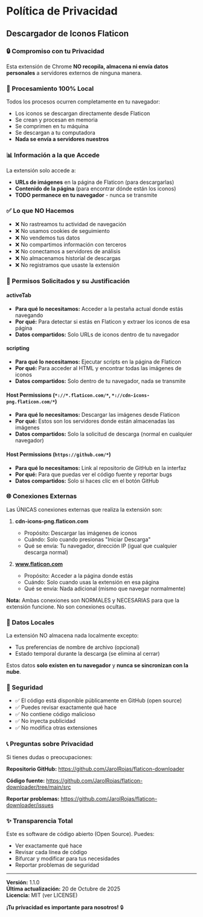 # Política de Privacidad

## Descargador de Iconos Flaticon

### 🔒 Compromiso con tu Privacidad

Esta extensión de Chrome **NO recopila, almacena ni envía datos personales** a servidores externos de ninguna manera.

### 💾 Procesamiento 100% Local

Todos los procesos ocurren completamente en tu navegador:
- Los iconos se descargan directamente desde Flaticon
- Se crean y procesan en memoria
- Se comprimen en tu máquina
- Se descargan a tu computadora
- **Nada se envía a servidores nuestros**

### 📊 Información a la que Accede

La extensión solo accede a:
- **URLs de imágenes** en la página de Flaticon (para descargarlas)
- **Contenido de la página** (para encontrar dónde están los iconos)
- **TODO permanece en tu navegador** - nunca se transmite

### ✅ Lo que NO Hacemos

- ❌ No rastreamos tu actividad de navegación
- ❌ No usamos cookies de seguimiento
- ❌ No vendemos tus datos
- ❌ No compartimos información con terceros
- ❌ No conectamos a servidores de análisis
- ❌ No almacenamos historial de descargas
- ❌ No registramos que usaste la extensión

### 🔧 Permisos Solicitados y su Justificación

#### **activeTab**
- **Para qué lo necesitamos:** Acceder a la pestaña actual donde estás navegando
- **Por qué:** Para detectar si estás en Flaticon y extraer los iconos de esa página
- **Datos compartidos:** Solo URLs de iconos dentro de tu navegador

#### **scripting**
- **Para qué lo necesitamos:** Ejecutar scripts en la página de Flaticon
- **Por qué:** Para acceder al HTML y encontrar todas las imágenes de iconos
- **Datos compartidos:** Solo dentro de tu navegador, nada se transmite

#### **Host Permissions** (`*://*.flaticon.com/*`, `*://cdn-icons-png.flaticon.com/*`)
- **Para qué lo necesitamos:** Descargar las imágenes desde Flaticon
- **Por qué:** Estos son los servidores donde están almacenadas las imágenes
- **Datos compartidos:** Solo la solicitud de descarga (normal en cualquier navegador)

#### **Host Permissions** (`https://github.com/*`)
- **Para qué lo necesitamos:** Link al repositorio de GitHub en la interfaz
- **Por qué:** Para que puedas ver el código fuente y reportar bugs
- **Datos compartidos:** Solo si haces clic en el botón GitHub

### 🌐 Conexiones Externas

Las ÚNICAS conexiones externas que realiza la extensión son:

1. **cdn-icons-png.flaticon.com**
   - Propósito: Descargar las imágenes de iconos
   - Cuándo: Solo cuando presionas "Iniciar Descarga"
   - Qué se envía: Tu navegador, dirección IP (igual que cualquier descarga normal)

2. **www.flaticon.com**
   - Propósito: Acceder a la página donde estás
   - Cuándo: Solo cuando usas la extensión en esa página
   - Qué se envía: Nada adicional (mismo que navegar normalmente)

**Nota:** Ambas conexiones son NORMALES y NECESARIAS para que la extensión funcione. No son conexiones ocultas.

### 📝 Datos Locales

La extensión NO almacena nada localmente excepto:
- Tus preferencias de nombre de archivo (opcional)
- Estado temporal durante la descarga (se elimina al cerrar)

Estos datos **solo existen en tu navegador** y **nunca se sincronizan con la nube**.

### 🔐 Seguridad

- ✅ El código está disponible públicamente en GitHub (open source)
- ✅ Puedes revisar exactamente qué hace
- ✅ No contiene código malicioso
- ✅ No inyecta publicidad
- ✅ No modifica otras extensiones

### 📞 Preguntas sobre Privacidad

Si tienes dudas o preocupaciones:

**Repositorio GitHub:**
https://github.com/JarolRojas/flaticon-downloader

**Código fuente:**
https://github.com/JarolRojas/flaticon-downloader/tree/main/src

**Reportar problemas:**
https://github.com/JarolRojas/flaticon-downloader/issues

### ✨ Transparencia Total

Este es software de código abierto (Open Source). Puedes:
- Ver exactamente qué hace
- Revisar cada línea de código
- Bifurcar y modificar para tus necesidades
- Reportar problemas de seguridad

---

**Versión:** 1.1.0  
**Última actualización:** 20 de Octubre de 2025  
**Licencia:** MIT (ver LICENSE)

**¡Tu privacidad es importante para nosotros!** 🔒
